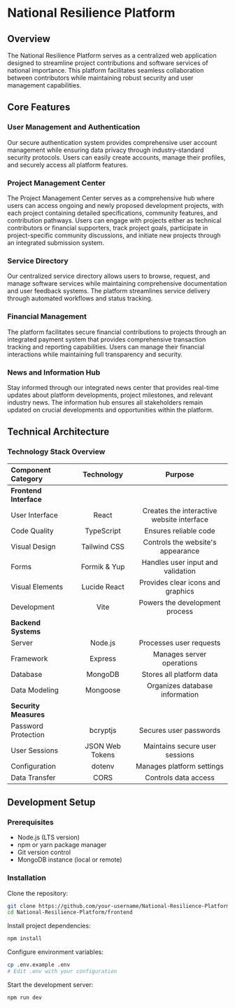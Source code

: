 
# National Resilience Platform

## Overview
The National Resilience Platform serves as a centralized web application designed to streamline project contributions and software services of national importance. This platform facilitates seamless collaboration between contributors while maintaining robust security and user management capabilities.

## Core Features

### User Management and Authentication
Our secure authentication system provides comprehensive user account management while ensuring data privacy through industry-standard security protocols. Users can easily create accounts, manage their profiles, and securely access all platform features.

### Project Management Center
The Project Management Center serves as a comprehensive hub where users can access ongoing and newly proposed development projects, with each project containing detailed specifications, community features, and contribution pathways. Users can engage with projects either as technical contributors or financial supporters, track project goals, participate in project-specific community discussions, and initiate new projects through an integrated submission system.

### Service Directory
Our centralized service directory allows users to browse, request, and manage software services while maintaining comprehensive documentation and user feedback systems. The platform streamlines service delivery through automated workflows and status tracking.

### Financial Management
The platform facilitates secure financial contributions to projects through an integrated payment system that provides comprehensive transaction tracking and reporting capabilities. Users can manage their financial interactions while maintaining full transparency and security.

### News and Information Hub
Stay informed through our integrated news center that provides real-time updates about platform developments, project milestones, and relevant industry news. The information hub ensures all stakeholders remain updated on crucial developments and opportunities within the platform.

## Technical Architecture

### Technology Stack Overview

| **Component Category**  | **Technology**     | **Purpose**                                       |
|:------------------------|:------------------:|:-------------------------------------------------:|
| **Frontend Interface**  |                    |                                                   |
| User Interface          | React              | Creates the interactive website interface         |
| Code Quality            | TypeScript         | Ensures reliable code                             |
| Visual Design           | Tailwind CSS       | Controls the website's appearance                 |
| Forms                   | Formik & Yup       | Handles user input and validation                 |
| Visual Elements         | Lucide React       | Provides clear icons and graphics                 |
| Development             | Vite               | Powers the development process                    |
| **Backend Systems**     |                    |                                                   |
| Server                  | Node.js            | Processes user requests                           |
| Framework               | Express            | Manages server operations                         |
| Database                | MongoDB            | Stores all platform data                          |
| Data Modeling           | Mongoose           | Organizes database information                    |
| **Security Measures**   |                    |                                                   |
| Password Protection     | bcryptjs           | Secures user passwords                            |
| User Sessions           | JSON Web Tokens    | Maintains secure user sessions                    |
| Configuration           | dotenv             | Manages platform settings                         |
| Data Transfer           | CORS               | Controls data access                              |

## Development Setup

### Prerequisites
- Node.js (LTS version)
- npm or yarn package manager
- Git version control
- MongoDB instance (local or remote)

### Installation

Clone the repository:

```bash
git clone https://github.com/your-username/National-Resilience-Platform.git
cd National-Resilience-Platform/frontend
```

Install project dependencies:

```bash
npm install
```

Configure environment variables:

```bash
cp .env.example .env
# Edit .env with your configuration
```

Start the development server:

```bash
npm run dev
```
